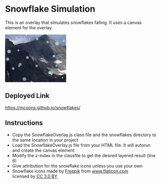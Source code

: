 # Snowflake Simulation

This is an overlay that simulates snowflakes falling.  It uses a canvas element for the overlay.

![Snowflakes](/thumbnail.png)

## Deployed Link
https://mcoons.github.io/snowflakes/

## Instructions
  - Copy the SnowflakeOverlay.js class file and the snowflakes directory to the same location in your project
  - Load the SnowflakeOverlay.js file from your HTML file.  It will autorun and create the canvas element
  - Modify the z-index in the classfile to get the desired layered result (line 6)
  - Give attribution for the snowflake icons unless you use your own        
  - Snowflake icons made by <a href="http://www.freepik.com/" title="Freepik">Freepik</a>       from <a href="https://www.flaticon.com/" title="Flaticon">www.flaticon.com</a><br>
    licensed by <a href="http://creativecommons.org/licenses/by/3.0/" title="Creative Commons BY 3.0" target="_blank">CC 3.0 BY</a>
